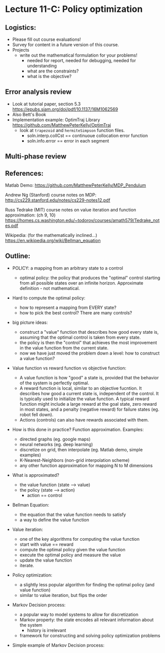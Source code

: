 # Lecture 11-C:  Policy optimization

## Logistics:
- Please fill out course evaluations!
- Survey for content in a future version of this course.
- Projects
  - write out the mathematical formulation for your problems!
    - needed for report, needed for debugging, needed for understanding
    - what are the constraints?
    - what is the objective?

## Error analysis review
- Look at tutorial paper, section 5.3
https://epubs.siam.org/doi/pdf/10.1137/16M1062569
- Also Bett's Book
- Implementation example: OptimTraj Library
https://github.com/MatthewPeterKelly/OptimTraj
  - look at `trapezoid` and `hermiteSimpson` function files.
    - soln.interp.collCst ==  continuoue collocation error function
    - soln.info.error == error in each segment

## Multi-phase review

## References:

Matlab Demo:
https://github.com/MatthewPeterKelly/MDP_Pendulum

Andrew Ng (Stanford) course notes on MDP:
http://cs229.stanford.edu/notes/cs229-notes12.pdf

Russ Tedrake (MIT) course notes on value iteration and function approximation:  (ch 9, 10)
https://homes.cs.washington.edu/~todorov/courses/amath579/Tedrake_notes.pdf

Wikipedia:  (for the mathematically inclined...)
https://en.wikipedia.org/wiki/Bellman_equation

## Outline:

- POLICY:  a mapping from an arbitrary state to a control
  - optimal policy: the policy that produces the "optimal" control starting from all possible states over an infinite horizon. Approximate definition - not mathematical.

- Hard to compute the optimal policy:
  - how to represent a mapping from EVERY state?
  - how to pick the best control? There are many controls?

- big picture ideas:
  - construct a "value" function that describes how good every state is, assuming that the optimal control is taken from every state.
  - the policy is then the "control" that achieves the most improvement in the value function from the current state.
  - now we have just moved the problem down a level:  how to construct a value function?

- Value function vs reward function vs objective function:
  - A value function is how "good" a state is, provided that the behavior of the system is perfectly optimal.
  - A reward function is local, similar to an objective fucntion. It describes how good a current state is, independent of the control. It is typically used to initialize the value function. A typical reward function might include a large reward at the goal state, zero reward in most states, and a penalty (negative reward) for failure states (eg. robot fell down).
  - Actions (controls) can also have rewards associated with them.

- How is this done in practice?  Function approximation. Examples:
  - directed graphs (eg. google maps)
  - neural networks (eg. deep learning)
  - discretize on grid, then interpolate (eg. Matlab demo, simple examples)
  - K-Nearest-Neighbors (non-grid interpolation scheme)
  - any other function approximation for mapping N to M dimensions

- What is approximated?   
  - the value function  (state --> value)
  - the policy  (state --> action)
    - action == control

- Bellman Equation:
  - the equation that the value function needs to satisfy
  - a way to define the value function

- Value iteration:
  - one of the key algorithms for computing the value function
  - start with value == reward
  - compute the optimal policy given the value function
  - execute the optimal policy and measure the value
  - update the value function
  - iterate.

- Policy optimization:
  - a slightly less popular algorithm for finding the optimal policy (and value function)
  - similar to value iteration, but flips the order

- Markov Decision process:
  - a popular way to model systems to allow for discretization
  - Markov property: the state encodes all relevant information about the system
    - history is irrelevant
  - framework for constructing and solving policy optimization problems

- Simple example of Markov Decision process:
